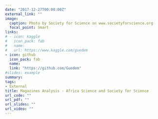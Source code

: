 ```yaml
---
date: "2017-12-27T00:00:00Z"
external_link: ""
image:
  caption: Photo by Society for Science on www.societyforscience.org
  focal_point: Smart
links:
# - icon: kaggle
#   icon_pack: fab
#   name:
#   url: https://www.kaggle.com/guedem
- icon: github
  icon_pack: fab
  name: 
  link: "https://github.com/Guedem"
#slides: example
summary:
tags:
- External
title: Magazines Analysis - Africa Science and Society for Science
url_code: ""
url_pdf: ""
url_slides: ""
url_video: ""
---
```





